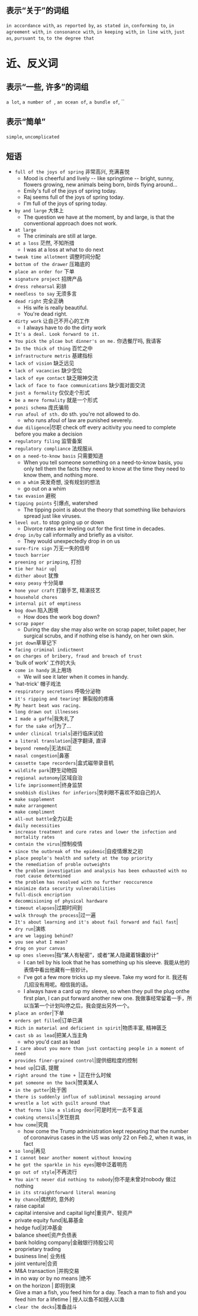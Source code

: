 

## 表示“关于”的词组

`in accordance with`, 
`as reported by`,
`as stated in`,
`conforming to`,
`in agreement with`,
`in consonance with`,
`in keeping with`,
`in line with`,
`just as`,
`pursuant to`,
`to the degree that`

# 近、反义词
## 表示“一些, 许多”的词组
`a lot`, `a number of `, `an ocean of`, `a bundle of`, ``

## 表示“简单”
`simple`, `uncomplicated`

## 短语

- `full of the joys of spring` 非常高兴, 充满喜悦
    + Mood is cheerful and lively -- like springtime -- bright, sunny, flowers growing, new animals being born, birds flying around...
    + Emily's full of the joys  of spring today.
    + Raj seems full of the joys of spring today.
    + I'm full of the joys of spring today.
- `by and large` 大体上
    + The question we have at the moment, by and large, is that the conventional approach does not work.
- `at large`
    + The criminals are still at large.
- `at a loss` 茫然, 不知所措
    + I was at a loss at what to do next
- `tweak time allotment` 调整时间分配
- `bottom of the drawer` 压箱底的
- `place an order for` 下单
- `signature project` 招牌产品
- `dress rehearsal` 彩排
- `needless to say` 无须多言
- `dead right` 完全正确
    + His wife is really beautiful.
    + You're dead right.
- `dirty work` 让自己不开心的工作
    + I always have to do the dirty work 
- `It's a deal. Look forward to it.`
- `You pick the plcae but dinner's on me.` 你选餐厅吗, 我请客
- `In the thick of thing` 百忙之中
- `infrastructure metris` 基建指标
- `lack of vision` 缺乏远见
- `lack of vacancies` 缺少空位
- `lack of eye contact` 缺乏眼神交流
- `lack of face to face communications` 缺少面对面交流
- `just a formality` 仅仅走个形式
- `be a mere formality` 就是一个形式
- `ponzi schema` 庞氏骗局
- `run afoul of sth.` do sth. you're not allowed to do.
    + who runs afoul of law are punished severely.
- `due diligence`|尽职 check off every acitivity you need to complete before you make a decision
- `regulatory filing` 监管备案
- `regulatory compliance` 法规服从
- `on a need-to-know basis` 只需要知道
    + When you tell someone something on a need-to-know basis, you only tell them the facts they need to know at the time they need to know them, and nothing more.
- `on a whim` 突发奇想, 没有规划的想法
    + go out on a whim 
- `tax evasion` 避税
- `tipping points` 引爆点, watershed
    + The tipping point is about the theory that something like behaviors spread just like viruses. 
- `level out.` to stop going up or down 
    + Divorce rates are leveling out for the first time in decades.
- `drop in/by` call informally and briefly as a visitor.
    + They would unexpectedly drop in on us
- `sure-fire sign` 万无一失的信号
- `touch barrier`
- `preening or primping`, 打扮
- `tie her hair up`|
- `dither about` 犹豫
- `easy peasy` 十分简单
- `hone your craft` 打磨手艺, 精湛技艺
- `household chores`
- `internal pit of emptiness`
- `bog down` 陷入困境
    + How does the work bog down?
- `scrap paper`
    + During the day she may also write on scrap paper, toilet paper, her surgical scrubs, and if nothing else is handy, on her own skin.
- `jot down`草草记下
- `facing criminal indictment`
- `on charges of bribery, fraud and breach of trust`
- 'bulk of work' 工作的大头
- `come in handy` 派上用场
    + We will see it later when it comes in handy.
- 'hat-trick' 帽子戏法
- `respiratory secretions` 呼吸分泌物
- `it's ripping and tearing!` 撕裂般的疼痛
- `My heart beat was racing.`
- `long drawn out illnesses`
- `I made a gaffe`|我失礼了
- `for the sake of`|为了...
- `under clinical trials`|进行临床试验
- `a literal translation`|逐字翻译, 直译
- `beyond remedy`|无法纠正
- `nasal congestion`|鼻塞
- `cassette tape recorders`|盒式磁带录音机
- `wildlife park`|野生动物园
- `regional autonomy`|区域自治
- `life imprisonment`|终身监禁
- `snobbish dislikes for inferiors`|势利眼不喜欢不如自己的人
- `make supplement`
- `make arrangement`
- `make compliment`
- `all-out battle`全力以赴
- `daily necessities`
- `increase treatment and cure rates and lower the infection and mortality rates`
- `contain the virus`|控制疫情
- `since the outbreak of the epidemic`|自疫情爆发之初
- `place people's health and safety at the top priority`
- `the remediation of proble outweights`
- `the problem investigation and analysis has been exhausted with no root cause determined`
- `the problem has resolved with no further reoccurence`
- `minimize data security vulnerabilities`
- `full-disck encription`
- `decommisioning of physical hardware`
- `timeout elapses`|过期时间到
- `walk through the process`|过一遍
- `It's about learning and it's about fail forward and fail fast`|
- `dry run`|演练
- `are we lagging behind?`
- `you see what I mean?`
- `drag on your canvas`
- `up ones sleeves`|指“某人有秘密”，或者“某人隐藏着锦囊妙计”
    + I can tell by his look that he has something up his sleeve.
我能从他的表情中看出他藏有一些妙计。
    + I've got a few more tricks up my sleeve. Take my word for it. 我还有几招没有用呢。相信我的话。
    + I always have a card up my sleeve, so when they pull the plug onthe first plan, I can put forward another new one.
我做事经常留着一手，所以当第一个计划叫停之后，我会提出另外一个。
- `place an order`|下单
- `orders get filled`|订单已满
- `Rich in material and deficient in spirit`|物质丰富, 精神匮乏
- `cast sb as lead`|把某人当主角
    + who you'd cast as lead 
- `I care about you more than just contacting people in a moment of need`
- `provides finer-grained control`|提供细粒度的控制
- `head up`|口语, 提醒
- `right around the time + `|正在什么时候
- `pat someone on the back`|赞美某人
- `in the gutter`|处于困
- `there is suddenly influx of subliminal messaging around`
- `wrestle a lot with guilt around that` 
- `that forms like a sliding door`|可是时光一去不复返
- `cooking utensils`|烹饪厨具
- `how come`|究竟
    + how come the Trump administration kept repeating that the number of coronavirus cases in the US was only 22 on Feb.2, when it was, in fact 
- `so long`|再见
- `I cannot bear another moment without knowing`
- `he got the sparkle in his eyes`|眼中泛着明亮
- `go out of style`|不再流行
- `You ain't never did nothing to nobody`|你不是未曾对nobody 做过 nothing
- `in its straightforward literal meaning`
- `by chance`|偶然的, 意外的
- raise capital
- capital intensive and capital light|重资产、轻资产
- private equity fund|私募基金
- hedge fud|对冲基金
- balance sheet|资产负债表
- bank holding company|金融银行持股公司
- proprietary trading
- business line| 业务线
- joint venture|合资
- M&A transaction |并购交易
- in no way or by no means |绝不
- on the horizon | 即将到来
- Give a man a fish, you feed him for a day. Teach a man to fish and you feed him for a lifetime | 授人以鱼不如授人以渔
- `clear the decks`|准备战斗



